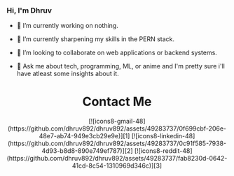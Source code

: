### Hi, I'm Dhruv

- 🔭 I’m currently working on nothing.
- 🌱 I’m currently sharpening my skills in the PERN stack.
- 👯 I’m looking to collaborate on web applications or backend systems.

- 💬 Ask me about tech, programming, ML, or anime and I'm pretty sure i'll have atleast some insights about it.


<h1 align="center">Contact Me</h1>

<p align="center"> 
[![icons8-gmail-48](https://github.com/dhruv892/dhruv892/assets/49283737/0f699cbf-206e-48e7-ab74-949e3cb29e9e)][1]
[![icons8-linkedin-48](https://github.com/dhruv892/dhruv892/assets/49283737/0c91f585-7938-4d93-b8d8-890e749ef787)][2]
[![icons8-reddit-48](https://github.com/dhruv892/dhruv892/assets/49283737/fab8230d-0642-41cd-8c54-1310969d346c)][3] 
</p>

    
    
[1]: dhruvbarot892@gmail.com
[2]: https://www.linkedin.com/in/dhruv892/
[3]: https://www.reddit.com/user/dhruv892
